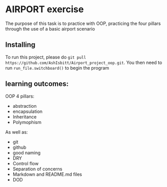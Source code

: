 # AIRPORT exercise
The purpose of this task is to practice with OOP, practicing the four pillars through the use of a basic airport scenario

## Installing
To run this project, please do `git pull https://github.com/AshIsbitt/Airport_project_oop.git`. You then need to run `run_file.switchboard()` to begin the program


## learning outcomes:
OOP 4 pillars: 
 - abstraction
 - encapsulation 
 - Inheritance 
 - Polymophism 
 
As well as:
- git
- github
- good naming
- DRY
- Control flow
- Separation of concerns
- Markdown and README.md files
- DOD

